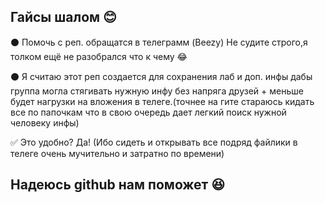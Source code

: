 
Гайсы шалом :blush:
-

:black_circle: Помочь с реп. обращатся в телеграмм (Beezy) Не судите строго,я толком ещё не разобрался что к чему :joy:

:black_circle: Я считаю этот реп создается для сохранения лаб и доп. инфы дабы группа могла стягивать нужную инфу без напряга друзей + меньше будет нагрузки на вложения в телеге.(точнее на гите стараюсь кидать все по папочкам что в свою очередь дает легкий поиск нужной человеку инфы)

:white_check_mark: Это удобно? Да! (Ибо сидеть и открывать все подряд файлики в телеге очень мучительно и затратно по времени)

## Надеюсь github нам поможет :laughing:
